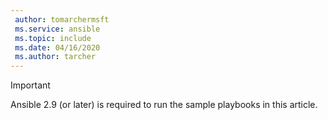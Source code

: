 ```yaml
---
 author: tomarchermsft
 ms.service: ansible
 ms.topic: include
 ms.date: 04/16/2020
 ms.author: tarcher
---
```


> [!Important]
> Ansible 2.9 (or later) is required to run the sample playbooks in this article.